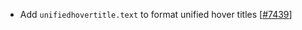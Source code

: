  - Add `unifiedhovertitle.text` to format unified hover titles [[#7439](https://github.com/plotly/plotly.js/pull/7439)]
